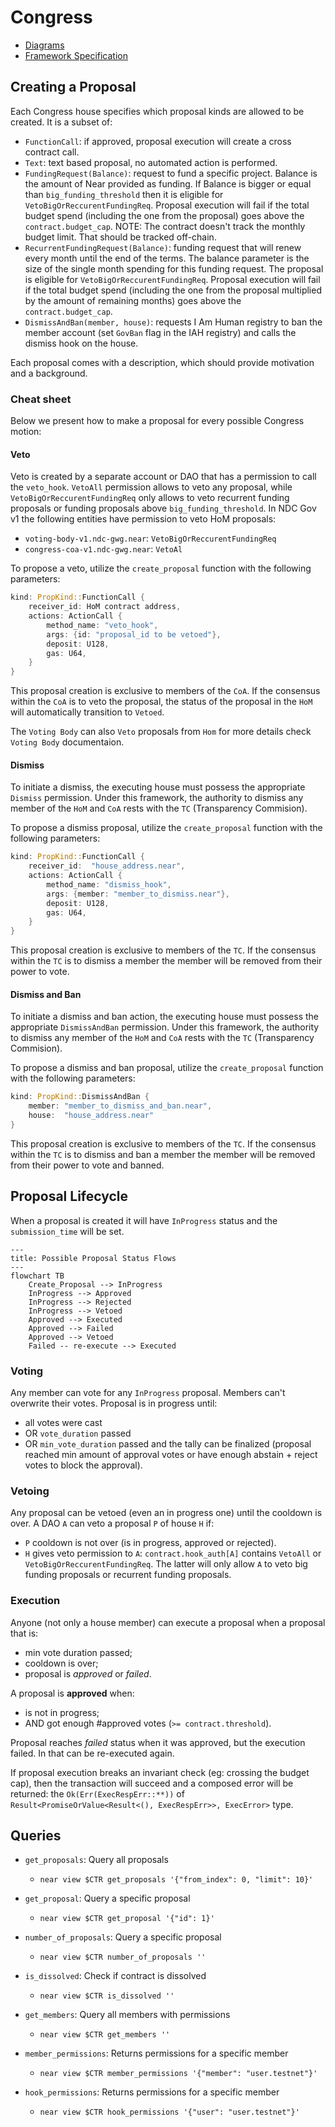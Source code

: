 # Congress

- [Diagrams](https://miro.com/app/board/uXjVMqJRr_U=/)
- [Framework Specification](https://near-ndc.notion.site/NDC-V1-Framework-V3-1-Updated-1af84fe7cc204087be70ea7ffee4d23f?pvs=4)

## Creating a Proposal

Each Congress house specifies which proposal kinds are allowed to be created. It is a subset of:

- `FunctionCall`: if approved, proposal execution will create a cross contract call.
- `Text`: text based proposal, no automated action is performed.
- `FundingRequest(Balance)`: request to fund a specific project. Balance is the amount of Near provided as funding. If Balance is bigger or equal than `big_funding_threshold` then it is eligible for `VetoBigOrReccurentFundingReq`. Proposal execution will fail if the total budget spend (including the one from the proposal) goes above the `contract.budget_cap`.
  NOTE: The contract doesn't track the monthly budget limit. That should be tracked off-chain.
- `RecurrentFundingRequest(Balance)`: funding request that will renew every month until the end of the terms. The balance parameter is the size of the single month spending for this funding request. The proposal is eligible for
  `VetoBigOrReccurentFundingReq`. Proposal execution will fail if the total budget spend (including the one from the proposal multiplied by the amount of remaining months) goes above the `contract.budget_cap`.
- `DismissAndBan(member, house)`: requests I Am Human registry to ban the member account (set `GovBan` flag in the IAH registry) and calls the dismiss hook on the house.

Each proposal comes with a description, which should provide motivation and a background.

### Cheat sheet

Below we present how to make a proposal for every possible Congress motion:

#### Veto

Veto is created by a separate account or DAO that has a permission to call the `veto_hook`. `VetoAll` permission allows to veto any proposal, while `VetoBigOrReccurentFundingReq` only allows to veto recurrent funding proposals or funding proposals above `big_funding_threshold`.
In NDC Gov v1 the following entities have permission to veto HoM proposals:

- `voting-body-v1.ndc-gwg.near`: `VetoBigOrReccurentFundingReq`
- `congress-coa-v1.ndc-gwg.near`: `VetoAl`

To propose a veto, utilize the `create_proposal` function with the following parameters:

```rust
kind: PropKind::FunctionCall {
    receiver_id: HoM contract address,
    actions: ActionCall {
        method_name: "veto_hook",
        args: {id: "proposal_id to be vetoed"},
        deposit: U128,
        gas: U64,
    }
}
```

This proposal creation is exclusive to members of the `CoA`. If the consensus within the `CoA` is to veto the proposal, the status of the proposal in the `HoM` will automatically transition to `Vetoed`.

The `Voting Body` can also `Veto` proposals from `Hom` for more details check `Voting Body` documentaion.

#### Dismiss

To initiate a dismiss, the executing house must possess the appropriate `Dismiss` permission. Under this framework, the authority to dismiss any member of the `HoM` and `CoA` rests with the `TC` (Transparency Commision).

To propose a dismiss proposal, utilize the `create_proposal` function with the following parameters:

```rust
kind: PropKind::FunctionCall {
    receiver_id:  "house_address.near",
    actions: ActionCall {
        method_name: "dismiss_hook",
        args: {member: "member_to_dismiss.near"},
        deposit: U128,
        gas: U64,
    }
}
```

This proposal creation is exclusive to members of the `TC`. If the consensus within the `TC` is to dismiss a member the member will be removed from their power to vote.

#### Dismiss and Ban

To initiate a dismiss and ban action, the executing house must possess the appropriate `DismissAndBan` permission. Under this framework, the authority to dismiss any member of the `HoM` and `CoA` rests with the `TC` (Transparency Commision).

To propose a dismiss and ban proposal, utilize the `create_proposal` function with the following parameters:

```rust
kind: PropKind::DismissAndBan {
    member: "member_to_dismiss_and_ban.near",
    house:  "house_address.near"
}
```

This proposal creation is exclusive to members of the `TC`. If the consensus within the `TC` is to dismiss and ban a member the member will be removed from their power to vote and banned.

## Proposal Lifecycle

When a proposal is created it will have `InProgress` status and the `submission_time` will be set.

```mermaid
---
title: Possible Proposal Status Flows
---
flowchart TB
    Create_Proposal --> InProgress
    InProgress --> Approved
    InProgress --> Rejected
    InProgress --> Vetoed
    Approved --> Executed
    Approved --> Failed
    Approved --> Vetoed
    Failed -- re-execute --> Executed
```

### Voting

Any member can vote for any `InProgress` proposal. Members can't overwrite their votes. Proposal is in progress until:

- all votes were cast
- OR `vote_duration` passed
- OR `min_vote_duration` passed and the tally can be finalized (proposal reached min amount of approval votes or have enough abstain + reject votes to block the approval).

### Vetoing

Any proposal can be vetoed (even an in progress one) until the cooldown is over.
A DAO `A` can veto a proposal `P` of house `H` if:

- `P` cooldown is not over (is in progress, approved or rejected).
- `H` gives veto permission to `A`: `contract.hook_auth[A]` contains `VetoAll` or `VetoBigOrReccurentFundingReq`. The latter will only allow `A` to veto big funding proposals or recurrent funding proposals.

### Execution

Anyone (not only a house member) can execute a proposal when a proposal that is:

- min vote duration passed;
- cooldown is over;
- proposal is _approved_ or _failed_.

A proposal is **approved** when:

- is not in progress;
- AND got enough #approved votes (`>= contract.threshold`).

Proposal reaches _failed_ status when it was approved, but the execution failed. In that can be re-executed again.

If proposal execution breaks an invariant check (eg: crossing the budget cap), then the transaction will succeed and a composed error will be returned: the `Ok(Err(ExecRespErr::**))` of `Result<PromiseOrValue<Result<(), ExecRespErr>>, ExecError>` type.

## Queries

- `get_proposals`: Query all proposals

  - `near view $CTR get_proposals '{"from_index": 0, "limit": 10}'`

- `get_proposal`: Query a specific proposal

  - `near view $CTR get_proposal '{"id": 1}'`

- `number_of_proposals`: Query a specific proposal

  - `near view $CTR number_of_proposals ''`

- `is_dissolved`: Check if contract is dissolved

  - `near view $CTR is_dissolved ''`

- `get_members`: Query all members with permissions

  - `near view $CTR get_members ''`

- `member_permissions`: Returns permissions for a specific member

  - `near view $CTR member_permissions '{"member": "user.testnet"}'`

- `hook_permissions`: Returns permissions for a specific member
  - `near view $CTR hook_permissions '{"user": "user.testnet"}'`
